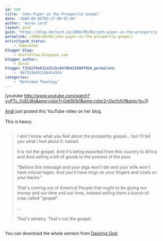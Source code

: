 ```yaml
---
id: 559
title: 'John Piper on the Prosperity Gospel'
date: '2008-09-05T03:17:00-07:00'
author: 'Aaron Lord'
layout: post
guid: 'https://blog.devlord.io/2008/09/05/john-piper-on-the-prosperity-gospel/'
permalink: /2008/09/05/john-piper-on-the-prosperity-gospel/
activitypub_status:
    - federated
blogger_blog:
    - mustfollow.blogspot.com
blogger_author:
    - Aaron
blogger_f316279e632a22cbc8478bd21b80f9b4_permalink:
    - '4675528451558414334'
categories:
    - 'Reformed Theology'
---
```


[youtube http://www.youtube.com/watch?v=PTc_FoELt8s&amp;color1=0xb1b1b1&amp;color2=0xcfcfcf&amp;fs=1]<br /><br /><a href="http://make-it-do.blogspot.com/2008/09/john-piper-and-prosperity-gospel.html">Andi</a> just posted this YouTube video on her blog.<br /><br />This is heavy.<br /><br /><blockquote>I don't know what you feel about the prosperity gospel... but I'll tell you what I feel about it: hatred.<br /><br />It is not the gospel. And it's being exported from this country to Africa and Asia selling a bill of goods to the poorest of the poor.<br /><br />"Believe this message and your pigs won't die and your wife won't have miscarriages. And you'll have rings on your fingers and coats on your backs."<br /><br />That's coming out of America! People that ought to be giving our money and our time and our lives, instead selling them a bunch of crap called "gospel".<br /><br />...<br /><br />That's idolatry. That's not the gospel.</blockquote><br />You can download the whole sermon from <a href="http://www.desiringgod.org/ResourceLibrary/RecentlyAdded/2186_Where_Is_God_UCF/">Desiring God</a>.<div class="blogger-post-footer"><img width='1' height='1' src='https://blogger.googleusercontent.com/tracker/2602771351651662379-4675528451558414334?l=mustfollow.blogspot.com' alt='' /></div>